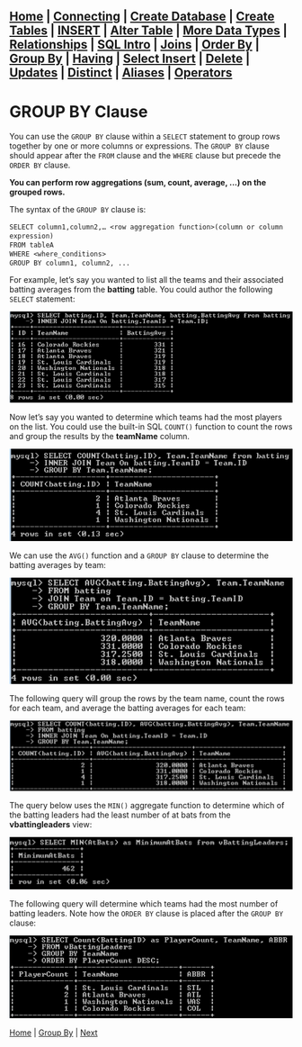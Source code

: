 [Home](/) | [Connecting](/2-connecting/) | [Create Database](/3-create-database/) | [Create Tables](/4-create-table/) | [INSERT](/5-insert/) | [Alter Table](/6-alter-table/) | [More Data Types](/7-more-data-types/) | [Relationships](/8-relationships/) | [SQL Intro](/9-sql-intro/) | [Joins](/10-joins/) | [Order By](/11-order-by/) | [Group By](/12-group-by/) | [Having](/13-having/)  | [Select Insert](/14-selectinsert/) | [Delete](/15-delete/) | [Updates](/16-updates/) | [Distinct](/17-distinct/) | [Aliases](/18-aliases/) | [Operators](/19-operators/)
---

# GROUP BY Clause

You can use the `GROUP BY` clause within a `SELECT` statement to group rows together by one or more columns or expressions. The `GROUP BY` clause should appear after the `FROM` clause and the `WHERE` clause but precede the `ORDER BY` clause.  

**You can perform row aggregations (sum, count, average, ...) on the grouped rows.**

The syntax of the `GROUP BY` clause is:

```
SELECT column1,column2,… <row aggregation function>(column or column expression)
FROM tableA
WHERE <where_conditions>
GROUP BY column1, column2, ...
```

For example, let’s say you wanted to list all the teams and their associated batting averages from the **batting** table.  You could author the following `SELECT` statement:

![1](/static/assets/img/group-by1.png)

Now let’s say you wanted to determine which teams had the most players on the list.  You could use the built-in SQL `COUNT()` function to count the rows and group the results by the **teamName** column.

![2](/static/assets/img/group-by2.png)

We can use the `AVG()` function   and a `GROUP BY` clause to determine the batting averages by team:

![3](/static/assets/img/group-by3.png)

The following query will group the rows by the team name, count the rows for each team, and average the batting averages for each team:

![4](/static/assets/img/group-by4.png)

The query below uses the `MIN()` aggregate function to determine which of the batting leaders had the least number of at bats from the **vbattingleaders** view:

![5](/static/assets/img/group-by5.png)

The following query will determine which teams had the most number of batting leaders.  Note how the `ORDER BY` clause is placed after the `GROUP BY` clause:

![6](/static/assets/img/group-by6.png)


[Home](/)  |  [Group By](/12-group-by/)  |  [Next](/12-group-by/1)
